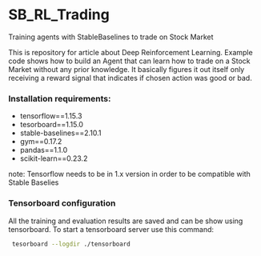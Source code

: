 # SB_RL_Trading
Training agents with StableBaselines to trade on Stock Market

This is repository for article about Deep Reinforcement Learning. Example code shows how to build an Agent that can learn how to trade on a Stock Market without any prior knowledge. It basically figures it out itself only receiving a reward signal that indicates if chosen action was good or bad.

### Installation requirements:

- tensorflow==1.15.3
- tesorboard==1.15.0
- stable-baselines==2.10.1
- gym==0.17.2
- pandas==1.1.0
- scikit-learn==0.23.2

note: Tensorflow needs to be in 1.x version in order to be compatible with Stable Baselies 

### Tensorboard configuration

All the training and evaluation results are saved and can be show using tensorboard. To start a tensorboard server use this command:

```bash
 tesorboard --logdir ./tensorboard
```